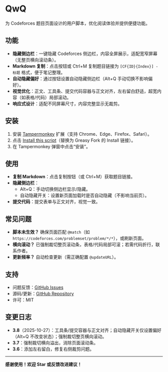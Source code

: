 # QwQ
为 Codeforces 题目页面设计的用户脚本，优化阅读体验并提供便捷功能。

## 功能
- **隐藏侧边栏**：一键隐藏 Codeforces 侧边栏，内容全屏展示，适配宽窄屏幕（无整页横向滚动条）。
- **Markdown 复制**：点击按钮或 Ctrl+M 复制题目链接为 `[CF{ID}{Index}] - 标题` 格式，便于笔记整理。
- **自动隐藏偏好**：通过按钮设置自动隐藏侧边栏（Alt+Q 手动切换不影响偏好）。
- **视觉优化**：正文、工具条、提交代码容器与正文对齐，左右留白舒适，超宽内容（如表格/代码）局部滚动。
- **响应式设计**：适配不同屏幕尺寸，内容完整显示无裁剪。

## 安装
1. 安装 [Tampermonkey](https://www.tampermonkey.net/) 扩展（支持 Chrome、Edge、Firefox、Safari）。
2. 点击 [Install this script](#)（替换为 Greasy Fork 的 Install 链接）。
3. 在 Tampermonkey 弹窗中点击“安装”。

## 使用
- **复制 Markdown**：点击复制按钮（或 Ctrl+M）获取题目链接。
- **隐藏侧边栏**：
  - Alt+Q：手动切换侧边栏显示/隐藏。
  - 自动隐藏开关：设置新页面加载时是否自动隐藏（不影响当前页）。
- **提交代码**：提交表单与正文对齐，视觉一致。


## 常见问题
- **脚本未生效？** 确保页面匹配 `@match`（如 `https://codeforces.com/problemset/problem/*/*`），或刷新页面。
- **横向滚动？** 已强制裁切整页滚动条，表格/代码局部可滚；若需代码折行，联系作者。
- **更新频率？** 自动检查更新（需正确配置 `@updateURL`）。

## 支持
- 问题反馈：[GitHub Issues](https://github.com/USER/REPO/issues)
- 源码/更新：[GitHub Repository](https://github.com/USER/REPO)
- 许可：MIT

## 变更日志
- **3.8**（2025-10-27）：工具条/提交容器与正文对齐；自动隐藏开关仅设置偏好（Alt+Q 不改变状态）；强制裁切整页横向滚动。
- **3.7**：强制裁切横向溢出，消除页面滚动条。
- **3.6**：添加左右留白，修复右侧裁剪问题。

---

**感谢使用！欢迎 Star 或反馈改进建议！**
